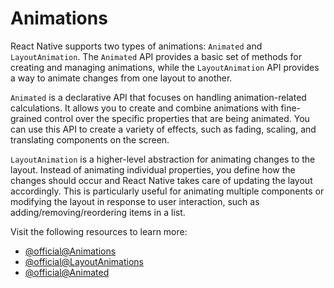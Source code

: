 # Animations

React Native supports two types of animations: `Animated` and `LayoutAnimation`. The `Animated` API provides a basic set of methods for creating and managing animations, while the `LayoutAnimation` API provides a way to animate changes from one layout to another.

`Animated` is a declarative API that focuses on handling animation-related calculations. It allows you to create and combine animations with fine-grained control over the specific properties that are being animated. You can use this API to create a variety of effects, such as fading, scaling, and translating components on the screen.

`LayoutAnimation` is a higher-level abstraction for animating changes to the layout. Instead of animating individual properties, you define how the changes should occur and React Native takes care of updating the layout accordingly. This is particularly useful for animating multiple components or modifying the layout in response to user interaction, such as adding/removing/reordering items in a list.

Visit the following resources to learn more:

- [@official@Animations](https://reactnative.dev/docs/animations)
- [@official@LayoutAnimations](https://reactnative.dev/docs/layoutanimation)
- [@official@Animated](https://reactnative.dev/docs/animated)
